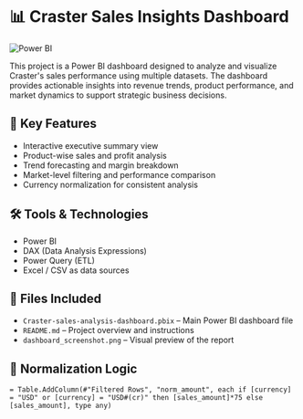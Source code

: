 # 📊 Craster Sales Insights Dashboard

![Power BI](https://img.shields.io/badge/Tool-PowerBI-yellow?logo=powerbi)

This project is a Power BI dashboard designed to analyze and visualize Craster's sales performance using multiple datasets. The dashboard provides actionable insights into revenue trends, product performance, and market dynamics to support strategic business decisions.

## 🧾 Key Features

- Interactive executive summary view
- Product-wise sales and profit analysis
- Trend forecasting and margin breakdown
- Market-level filtering and performance comparison
- Currency normalization for consistent analysis

## 🛠 Tools & Technologies

- Power BI
- DAX (Data Analysis Expressions)
- Power Query (ETL)
- Excel / CSV as data sources

## 📁 Files Included

- `Craster-sales-analysis-dashboard.pbix` – Main Power BI dashboard file
- `README.md` – Project overview and instructions
- `dashboard_screenshot.png` – Visual preview of the report

## 🔄 Normalization Logic

```powerbi
= Table.AddColumn(#"Filtered Rows", "norm_amount", each if [currency] = "USD" or [currency] = "USD#(cr)" then [sales_amount]*75 else [sales_amount], type any)
